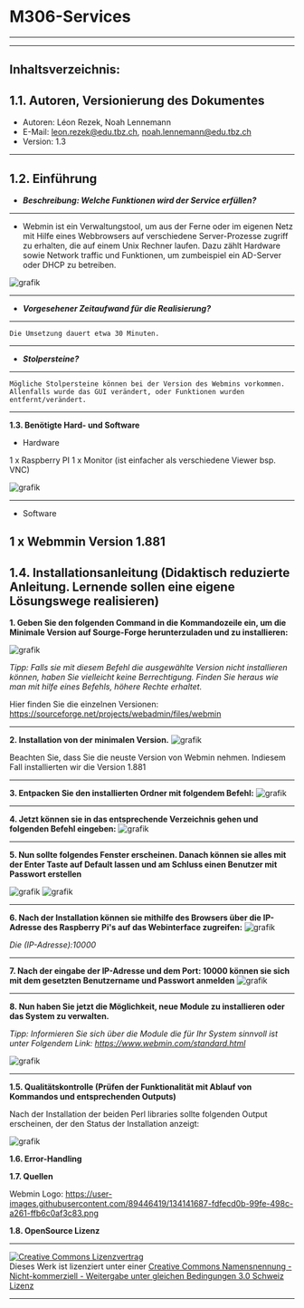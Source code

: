 # M306-Services
---
---

Inhaltsverzeichnis:
-------------------

**1.1. Autoren, Versionierung des Dokumentes**
---
- Autoren: Léon Rezek, Noah Lennemann
- E-Mail: leon.rezek@edu.tbz.ch, noah.lennemann@edu.tbz.ch
- Version: 1.3
---
**1.2. Einführung**
---
   - _**Beschreibung: Welche Funktionen wird der Service erfüllen?**_
---
   - Webmin ist ein Verwaltungstool, um aus der Ferne oder im eigenen Netz mit Hilfe eines Webbrowsers auf verschiedene Server-Prozesse zugriff zu erhalten, die auf einem Unix Rechner laufen. Dazu zählt Hardware sowie Network traffic und Funktionen, um zumbeispiel ein AD-Server oder DHCP zu betreiben.


![grafik](https://user-images.githubusercontent.com/89446419/134141687-fdfecd0b-99fe-498c-a261-ffb6c0af3c83.png)

--- 
   - _**Vorgesehener Zeitaufwand für die Realisierung?**_
---
    Die Umsetzung dauert etwa 30 Minuten. 

---
   - _**Stolpersteine?**_
---
    Mögliche Stolpersteine können bei der Version des Webmins vorkommen. Allenfalls wurde das GUI verändert, oder Funktionen wurden entfernt/verändert. 
    
    

---
**1.3. Benötigte Hard- und Software**
   - Hardware 

1 x Raspberry PI 
1 x Monitor (ist einfacher als verschiedene Viewer bsp. VNC)
   
![grafik](https://user-images.githubusercontent.com/89446419/134144125-5b10fb03-5ceb-4578-8332-85f7bd6c9756.png)

---
   - Software 
	
1 x Webmmin Version 1.881
---
**1.4. Installationsanleitung (Didaktisch reduzierte Anleitung. Lernende sollen eine
     eigene Lösungswege realisieren)**
---

**1. Geben Sie den folgenden Command in die Kommandozeile ein, um die Minimale Version auf Sourge-Forge herunterzuladen und zu installieren:**

![grafik](https://user-images.githubusercontent.com/89446419/135976542-15868acf-0729-4833-9636-141dc78255d3.png)

_Tipp: Falls sie mit diesem Befehl die ausgewählte Version nicht installieren können, haben Sie vielleicht keine Berrechtigung.
Finden Sie heraus wie man mit hilfe eines Befehls, höhere Rechte erhaltet._

Hier finden Sie die einzelnen Versionen:
https://sourceforge.net/projects/webadmin/files/webmin

---

**2. Installation von der minimalen Version.**
![grafik](https://user-images.githubusercontent.com/89446419/135974406-dd5159d5-a97d-4ee2-9f0f-3bb685cc5e0c.png)

Beachten Sie, dass Sie die neuste Version von Webmin nehmen. Indiesem Fall installierten wir die Version 1.881

---
	
**3. Entpacken Sie den installierten Ordner mit folgendem Befehl:**
![grafik](https://user-images.githubusercontent.com/89446419/135974445-28d2e969-4645-418f-b13b-3876f8fa2f1c.png)

---
	
**4. Jetzt können sie in das entsprechende Verzeichnis gehen und folgenden Befehl eingeben:**
![grafik](https://user-images.githubusercontent.com/89446419/135974459-30d705f6-8682-4b04-bd7e-3a6fbdcbe514.png)

---
	
**5. Nun sollte folgendes Fenster erscheinen. Danach können sie alles mit der Enter Taste auf Default lassen und am Schluss einen Benutzer mit Passwort 	erstellen**

![grafik](https://user-images.githubusercontent.com/89446419/135974496-805dd2df-d60c-4bc7-b091-bdf156cf5c13.png)
![grafik](https://user-images.githubusercontent.com/89446419/135974526-526295be-cd72-403c-a94f-611e0bb271b5.png)

---
	
**6. Nach der Installation können sie mithilfe des Browsers über die IP-Adresse des Raspberry Pi's auf das Webinterface zugreifen:**
![grafik](https://user-images.githubusercontent.com/89446419/135974550-bd347cea-9ea6-4cc1-98de-18594b0a2e8b.png)

_Die (IP-Adresse):10000_

---
	
**7. Nach der eingabe der IP-Adresse und dem Port: 10000 können sie sich mit dem gesetzten Benutzername und Passwort anmelden**
![grafik](https://user-images.githubusercontent.com/89446419/135974583-a51d3b77-fecc-48e6-87fa-0b418976e6ec.png)

---

**8. Nun haben Sie jetzt die Möglichkeit, neue Module zu installieren oder das System zu verwalten.**

_Tipp: Informieren Sie sich über die Module die für Ihr System sinnvoll ist unter Folgendem Link: https://www.webmin.com/standard.html_

![grafik](https://user-images.githubusercontent.com/89446419/135974600-a3b8ece5-b61c-4608-bb98-8ecaf8c26524.png)

---
**1.5. Qualitätskontrolle (Prüfen der Funktionalität mit Ablauf von Kommandos
	und entsprechenden Outputs)**

Nach der Installation der beiden Perl libraries sollte folgenden Output erscheinen, der den Status der Installation anzeigt:

![grafik](https://user-images.githubusercontent.com/89446419/135980857-c84ce78b-b1b0-4a0a-ab3f-2671f8e62502.png)

**1.6. Error-Handling**

**1.7. Quellen**

Webmin Logo: https://user-images.githubusercontent.com/89446419/134141687-fdfecd0b-99fe-498c-a261-ffb6c0af3c83.png

**1.8. OpenSource Lizenz**
- - -
<a rel="license" href="http://creativecommons.org/licenses/by-nc-sa/3.0/ch/"><img alt="Creative Commons Lizenzvertrag" style="border-width:0" src="https://i.creativecommons.org/l/by-nc-sa/3.0/ch/88x31.png" /></a><br />Dieses Werk ist lizenziert unter einer <a rel="license" href="http://creativecommons.org/licenses/by-nc-sa/3.0/ch/">Creative Commons Namensnennung - Nicht-kommerziell - Weitergabe unter gleichen Bedingungen 3.0 Schweiz Lizenz</a>

 

- - -
